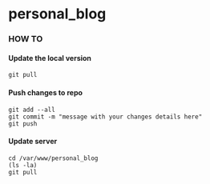 # personal_blog

### HOW TO
#### Update the local version
```
git pull
```

#### Push changes to repo
```
git add --all
git commit -m "message with your changes details here"
git push
```
#### Update server
```
cd /var/www/personal_blog
(ls -la)
git pull
```
